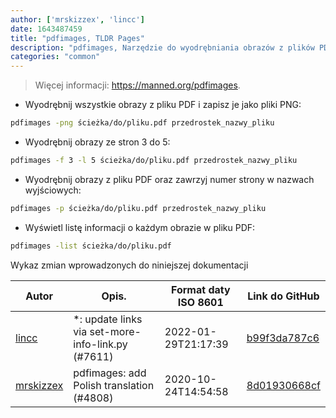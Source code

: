 ```yaml
---
author: ['mrskizzex', 'lincc']
date: 1643487459
title: "pdfimages, TLDR Pages"
description: "pdfimages, Narzędzie do wyodrębniania obrazów z plików PDF."
categories: "common"
---
```

> Więcej informacji: <https://manned.org/pdfimages>.

- Wyodrębnij wszystkie obrazy z pliku PDF i zapisz je jako pliki PNG:

```bash
pdfimages -png ścieżka/do/pliku.pdf przedrostek_nazwy_pliku
```

- Wyodrębnij obrazy ze stron 3 do 5:

```bash
pdfimages -f 3 -l 5 ścieżka/do/pliku.pdf przedrostek_nazwy_pliku
```

- Wyodrębnij obrazy z pliku PDF oraz zawrzyj numer strony w nazwach wyjściowych:

```bash
pdfimages -p ścieżka/do/pliku.pdf przedrostek_nazwy_pliku
```

- Wyświetl listę informacji o każdym obrazie w pliku PDF:

```bash
pdfimages -list ścieżka/do/pliku.pdf
```
Wykaz zmian wprowadzonych do niniejszej dokumentacji


Autor | Opis. | Format daty ISO 8601 | Link do GitHub
------|-----|-----|-----
[lincc](mailto:46962923+blueskyson@users.noreply.github.com) | *: update links via set-more-info-link.py (#7611) | 2022-01-29T21:17:39 | [b99f3da787c6](https://github.com/tldr-pages/tldr/commit/b99f3da787c6f43a545b9cb5ebd8265b1367fbc4)
[mrskizzex](mailto:drizztes@gmail.com) | pdfimages: add Polish translation (#4808) | 2020-10-24T14:54:58 | [8d01930668cf](https://github.com/tldr-pages/tldr/commit/8d01930668cfcd61e4ff1ac0a3bc08a11e384bbb)

